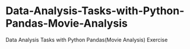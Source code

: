 # Data-Analysis-Tasks-with-Python-Pandas-Movie-Analysis

Data Analysis Tasks with Python Pandas(Movie Analysis) Exercise 
